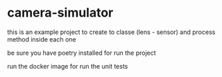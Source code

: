 # camera-simulator


this is an example project to create to classe (lens - sensor)
and process method inside each one

be sure you have poetry installed for run the project

run the docker image for run the unit tests
